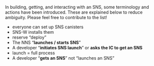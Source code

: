 <!--# SNS Glossary-->

In building, getting, and interacting with an SNS, some terminology and actions have been introduced. These are explained below to reduce ambiguity. 
Please feel free to contribute to the list!

* everyone can set up SNS canisters
* SNS-W installs them
* reserve “deploy”
* The NNS “**launches / starts SNS**”
* A developer “**initiates SNS launch**” or **asks the IC to get an SNS** 
* launch = full process
* A developer “**gets an SNS**” not “launches an SNS”